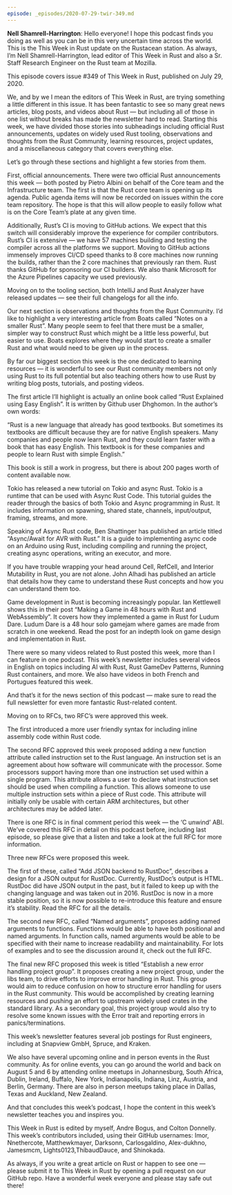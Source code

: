```yaml
---
episode: _episodes/2020-07-29-twir-349.md
---
```


__Nell Shamrell-Harrington__: Hello everyone! I hope this podcast finds you doing as well as you can be in this very uncertain time across the world. This is the This Week in Rust update on the Rustacean station. As always, I’m Nell Shamrell-Harrington, lead editor of This Week in Rust and also a Sr. Staff Research Engineer on the Rust team at Mozilla.

This episode covers issue #349 of This Week in Rust, published on July 29, 2020.

We, and by we I mean the editors of This Week in Rust, are trying something a little different in this issue. It has been fantastic to see so many great news articles, blog posts, and videos about Rust — but including all of those in one list without breaks has made the newsletter hard to read. Starting this week, we have divided those stories into subheadings including official Rust announcements, updates on widely used Rust tooling, observations and thoughts from the Rust Community, learning resources, project updates, and a miscellaneous category that covers everything else.

Let’s go through these sections and highlight a few stories from them.

First, official announcements. There were two official Rust announcements this week — both posted by Pietro Albini on behalf of the Core team and the Infrastructure team. The first is that the Rust core team is opening up its agenda. Public agenda items will now be recorded on issues within the core team repository. The hope is that this will allow people to easily follow what is on the Core Team’s plate at any given time.

Additionally, Rust’s CI is moving to GitHub actions. We expect that this switch will considerably improve the experience for compiler contributors. Rust’s CI is extensive — we have 57 machines building and testing the compiler across all the platforms we support. Moving to GitHub actions immensely improves CI/CD speed thanks to 8 core machines now running the builds, rather than the 2 core machines that previously ran them. Rust thanks GitHub for sponsoring our CI builders. We also thank Microsoft for the Azure Pipelines capacity we used previously.

Moving on to the tooling section, both IntelliJ and Rust Analyzer have released updates — see their full changelogs for all the info.

Our next section is observations and thoughts from the Rust Community. I’d like to highlight a very interesting article from Boats called “Notes on a smaller Rust”. Many people seem to feel that there must be a smaller, simpler way to construct Rust which might be a little less powerful, but easier to use. Boats explores where they would start to create a smaller Rust and what would need to be given up in the process.

By far our biggest section this week is the one dedicated to learning resources — it is wonderful to see our Rust community members not only using Rust to its full potential but also teaching others how to use Rust by writing blog posts, tutorials, and posting videos.

The first article I’ll highlight is actually an online book called “Rust Explained using Easy English”. It is written by Github user Dhghomon. In the author’s own words:

“Rust is a new language that already has good textbooks. But sometimes its textbooks are difficult because they are for native English speakers. Many companies and people now learn Rust, and they could learn faster with a book that has easy English. This textbook is for these companies and people to learn Rust with simple English.”

This book is still a work in progress, but there is about 200 pages worth of content available now.

Tokio has released a new tutorial on Tokio and async Rust. Tokio is a runtime that can be used with Async Rust Code. This tutorial guides the reader through the basics of both Tokio and Async programming in Rust. It includes information on spawning, shared state, channels, input/output, framing, streams, and more.

Speaking of Async Rust code, Ben Shattinger has published an article titled “Async/Await for AVR with Rust.” It is a guide to implementing async code on an Arduino using Rust, including compiling and running the project, creating async operations, writing an executor, and more.

If you have trouble wrapping your head around Cell, RefCell, and Interior Mutability in Rust, you are not alone. John Alhadi has published an article that details how they came to understand these Rust concepts and how you can understand them too.

Game development in Rust is becoming increasingly popular. Ian Kettlewell shows this in their post “Making a Game in 48 hours with Rust and WebAssembly”. It covers how they implemented a game in Rust for Ludum Dare. Ludum Dare is a 48 hour solo gamejam where games are made from scratch in one weekend. Read the post for an indepth look on game design and implementation in Rust.

There were so many videos related to Rust posted this week, more than I can feature in one podcast. This week’s newsletter includes several videos in English on topics including AI with Rust, Rust GameDev Patterns, Running Rust containers, and more. We also have videos in both French and Portugues featured this week.

And that’s it for the news section of this podcast — make sure to read the full newsletter for even more fantastic Rust-related content.

Moving on to RFCs, two RFC’s were approved this week.

The first introduced a more user friendly syntax for including inline assembly code within Rust code.

The second RFC approved this week proposed adding a new function attribute called instruction set to the Rust language. An instruction set is an agreement about how software will communicate with the processor. Some processors support having more than one instruction set used within a single program. This attribute allows a user to declare what instruction set should be used when compiling a function. This allows someone to use multiple instruction sets within a piece of Rust code. This attribute will initially only be usable with certain ARM architectures, but other architectures may be added later.

There is one RFC is in final comment period this week — the ‘C unwind’ ABI. We’ve covered this RFC in detail on this podcast before, including last episode, so please give that a listen and take a look at the full RFC for more information.

Three new RFCs were proposed this week.

The first of these, called “Add JSON backend to RustDoc”, describes a design for a JSON output for RustDoc. Currently, RustDoc’s output is HTML. RustDoc did have JSON output in the past, but it failed to keep up with the changing language and was taken out in 2016. RustDoc is now in a more stable position, so it is now possible to re-introduce this feature and ensure it’s stability. Read the RFC for all the details.

The second new RFC, called “Named arguments”, proposes adding named arguments to functions. Functions would be able to have both positional and named arguments. In function calls, named arguments would be able to be specified with their name to increase readability and maintainability. For lots of examples and to see the discussion around it, check out the full RFC.

The final new RFC proposed this week is titled “Establish a new error handling project group”. It proposes creating a new project group, under the libs team, to drive efforts to improve error handling in Rust. This group would aim to reduce confusion on how to structure error handling for users in the Rust community. This would be accomplished by creating learning resources and pushing an effort to upstream widely used crates in the standard library. As a secondary goal, this project group would also try to resolve some known issues with the Error trait and reporting errors in panics/terminations.

This week’s newsletter features several job postings for Rust engineers, including at Snapview GmbH, Spruce, and Kraken.

We also have several upcoming online and in person events in the Rust community. As for online events, you can go around the world and back on August 5 and 6 by attending online meetups in Johannesburg, South Africa, Dublin, Ireland, Buffalo, New York, Indianapolis, Indiana, Linz, Austria, and Berlin, Germany. There are also in person meetups taking place in Dallas, Texas and Auckland, New Zealand.

And that concludes this week’s podcast, I hope the content in this week’s newsletter teaches you and inspires you.

This Week in Rust is edited by myself, Andre Bogus, and Colton Donnelly. This week’s contributors included, using their GitHub usernames: Imor, Nnethercote, Matthewkmayer, Darksonn, Carlosgaldino, Alex-dukhno, Jamesmcm, Lights0123,ThibaudDauce, and Shinokada.

As always, if you write a great article on Rust or happen to see one — please submit it to This Week in Rust by opening a pull request on our GitHub repo. Have a wonderful week everyone and please stay safe out there!
